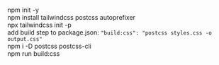 <br/>npm init -y
<br/>npm install tailwindcss postcss autoprefixer
<br/>npx tailwindcss init -p
<br/>add build step to package.json:  <code>"build:css": "postcss styles.css -o output.css"</code>
<br/>npm i -D postcss postcss-cli
<br/>npm run build:css
